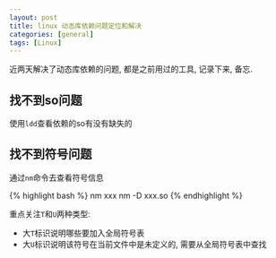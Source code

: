 ```yaml
---
layout: post
title: linux 动态库依赖问题定位和解决
categories: [general]
tags: [Linux]
---
```


近两天解决了动态库依赖的问题, 都是之前用过的工具, 记录下来, 备忘.

## 找不到so问题

使用`ldd`查看依赖的so有没有缺失的

## 找不到符号问题

通过`nm`命令去查看符号信息

{% highlight bash %}
nm xxx
nm -D xxx.so
{% endhighlight %}

重点关注`T`和`U`两种类型:

* 大`T`标识说明哪些要加入全局符号表
* 大`U`标识说明该符号在当前文件中是未定义的, 需要从全局符号表中查找
